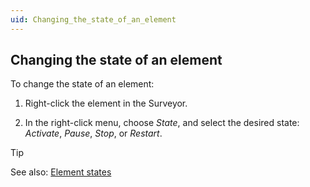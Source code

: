 ```yaml
---
uid: Changing_the_state_of_an_element
---
```


## Changing the state of an element

To change the state of an element:

1. Right-click the element in the Surveyor.

2. In the right-click menu, choose *State*, and select the desired state: *Activate*, *Pause*, *Stop*, or *Restart*.

> [!TIP]
> See also:
> [Element states](xref:Element_states)
